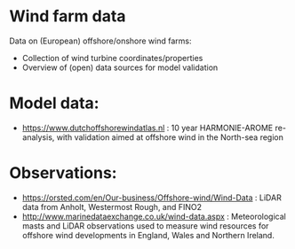 # Wind farm data
Data on (European) offshore/onshore wind farms:
* Collection of wind turbine coordinates/properties
* Overview of (open) data sources for model validation

# Model data:
* https://www.dutchoffshorewindatlas.nl : 10 year HARMONIE-AROME re-analysis, with validation aimed at offshore wind in the North-sea region

# Observations:
* https://orsted.com/en/Our-business/Offshore-wind/Wind-Data : LiDAR data from Anholt, Westermost Rough, and FINO2
* http://www.marinedataexchange.co.uk/wind-data.aspx : Meteorological masts and LiDAR observations used to measure wind resources for offshore wind developments in England, Wales and Northern Ireland.


